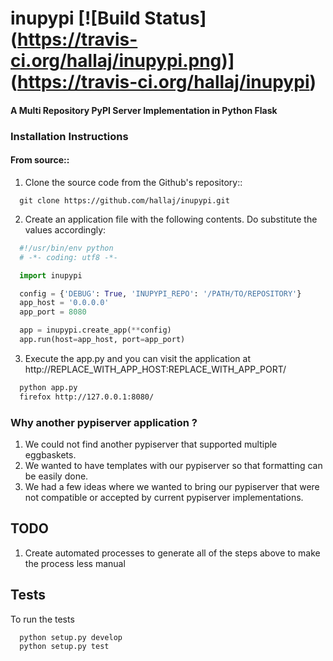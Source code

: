 # inupypi [![Build Status] (https://travis-ci.org/hallaj/inupypi.png)] (https://travis-ci.org/hallaj/inupypi)

#### A Multi Repository PyPI Server Implementation in Python Flask

### Installation Instructions

#### From source::

1. Clone the source code from the Github's repository::
```
  git clone https://github.com/hallaj/inupypi.git
```
2. Create an application file with the following contents. Do substitute the values accordingly:
```python
  #!/usr/bin/env python
  # -*- coding: utf8 -*-

  import inupypi

  config = {'DEBUG': True, 'INUPYPI_REPO': '/PATH/TO/REPOSITORY'}
  app_host = '0.0.0.0'
  app_port = 8080

  app = inupypi.create_app(**config)
  app.run(host=app_host, port=app_port)
```
3. Execute the app.py and you can visit the application at http://REPLACE_WITH_APP_HOST:REPLACE_WITH_APP_PORT/
```sh
  python app.py
  firefox http://127.0.0.1:8080/
```

### Why another pypiserver application ?
1. We could not find another pypiserver that supported multiple eggbaskets.
1. We wanted to have templates with our pypiserver so that formatting can be easily done.
1. We had a few ideas where we wanted to bring our pypiserver that were not compatible or accepted by current pypiserver implementations.

## TODO
1. Create automated processes to generate all of the steps above to make the process less manual

## Tests
  To run the tests
```sh
  python setup.py develop
  python setup.py test
```
